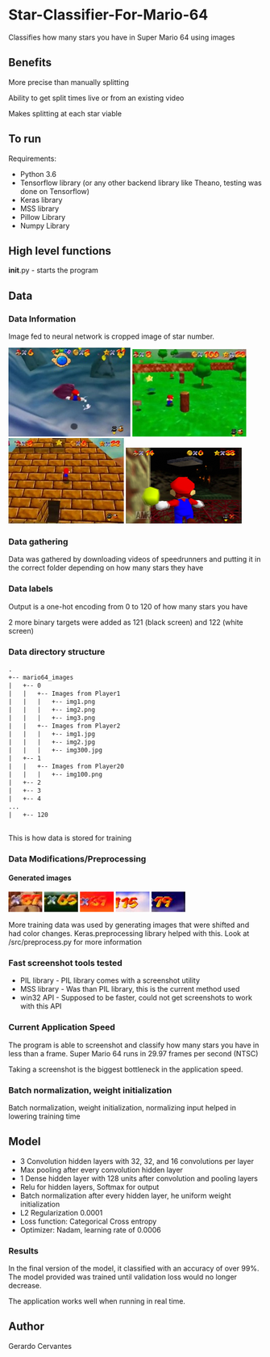 # Star-Classifier-For-Mario-64

Classifies how many stars you have in Super Mario 64 using images

## Benefits


More precise than manually splitting

Ability to get split times live or from an existing video

Makes splitting at each star viable


## To run

Requirements:
* Python 3.6
* Tensorflow library (or any other backend library like Theano, testing was done on Tensorflow)
* Keras library
* MSS library
* Pillow Library
* Numpy Library


## High level functions

__init__.py - starts the program


## Data


### Data Information

Image fed to neural network is cropped image of star number.


![Sample image of game from player Siglemic](images/sample_data_siglemic_1.jpg) 
![Sample image of game from player Cheese05](images/sample_data_cheese05_1.jpg) 
![Sample image of game from player Xiah](images/sample_data_xiah_1.jpg)
![Sample image of game from player ZDeztroyerz](images/sample_data_zdeztroyerz_1.png)




### Data gathering

Data was gathered by downloading videos of speedrunners and putting it in the correct folder depending on how many stars they have

### Data labels

Output is a one-hot encoding from 0 to 120 of how many stars you have

2 more binary targets were added as 121 (black screen) and 122 (white screen)

### Data directory structure


```
.
+-- mario64_images
|   +-- 0
|   |	+-- Images from Player1
|   |   |	+-- img1.png
|   |   |	+-- img2.png
|   |   |	+-- img3.png
|   |	+-- Images from Player2
|   |   |	+-- img1.jpg
|   |   |	+-- img2.jpg
|   |   |	+-- img300.jpg
|   +-- 1
|   |	+-- Images from Player20
|   |   |	+-- img100.png
|   +-- 2
|   +-- 3
|   +-- 4
...
|   +-- 120


```

This is how data is stored for training



### Data Modifications/Preprocessing


#### Generated images

![Generated image of star counter](images/generated_preview_1.jpeg) 
![Generated image of star counter](images/generated_preview_2.jpeg) 
![Generated image of star counter](images/generated_preview_3.jpeg) 
![Generated image of star counter](images/generated_preview_4.jpeg) 
![Generated image of star counter](images/generated_preview_5.jpeg)


More training data was used by generating images that were shifted and had color changes.  Keras.preprocessing library helped with this.  Look at /src/preprocess.py for more information

### Fast screenshot tools tested

* PIL library - PIL library comes with a screenshot utility
* MSS library - Was than PIL library, this is the current method used
* win32 API - Supposed to be faster, could not get screenshots to work with this API


### Current Application Speed


The program is able to screenshot and classify how many stars you have in less than a frame. Super Mario 64 runs in 29.97 frames per second (NTSC)

Taking a screenshot is the biggest bottleneck in the application speed.


### Batch normalization, weight initialization

Batch normalization, weight initialization, normalizing input helped in lowering training time


## Model
* 3 Convolution hidden layers with 32, 32, and 16 convolutions per layer
* Max pooling after every convolution hidden layer
* 1 Dense hidden layer with 128 units after convolution and pooling layers
* Relu for hidden layers, Softmax for output
* Batch normalization after every hidden layer, he uniform weight initialization
* L2 Regularization 0.0001
* Loss function: Categorical Cross entropy
* Optimizer: Nadam, learning rate of 0.0006


### Results

In the final version of the model, it classified with an accuracy of over 99%.  The model provided was trained until validation loss would no longer decrease.

The application works well when running in real time.  



## Author
Gerardo Cervantes
